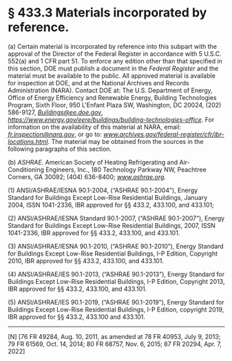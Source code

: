 # § 433.3   Materials incorporated by reference.

(a) Certain material is incorporated by reference into this subpart with the approval of the Director of the Federal Register in accordance with 5 U.S.C. 552(a) and 1 CFR part 51. To enforce any edition other than that specified in this section, DOE must publish a document in the _Federal Register_ and the material must be available to the public. All approved material is available for inspection at DOE, and at the National Archives and Records Administration (NARA). Contact DOE at: The U.S. Department of Energy, Office of Energy Efficiency and Renewable Energy, Building Technologies Program, Sixth Floor, 950 L'Enfant Plaza SW, Washington, DC 20024, (202) 586-9127, *Buildings@ee.doe.gov*, *https://www.energy.gov/eere/buildings/building-technologies-office*. For information on the availability of this material at NARA, email: *fr.inspection@nara.gov*, or go to: *www.archives.gov/federal-register/cfr/ibr-locations.html*. The material may be obtained from the sources in the following paragraphs of this section.


(b) *ASHRAE.* American Society of Heating Refrigerating and Air-Conditioning Engineers, Inc., 180 Technology Parkway NW, Peachtree Corners, GA 30092; (404) 636-8400; *www.ashrae.org*.


(1) ANSI/ASHRAE/IESNA 90.1-2004, (“ASHRAE 90.1-2004”), Energy Standard for Buildings Except Low-Rise Residential Buildings, January 2004, ISSN 1041-2336, IBR approved for §§ 433.2, 433.100, and 433.101;


(2) ANSI/ASHRAE/IESNA Standard 90.1-2007, (“ASHRAE 90.1-2007”), Energy Standard for Buildings Except Low-Rise Residential Buildings, 2007, ISSN 1041-2336, IBR approved for §§ 433.2, 433.100, and 433.101.


(3) ANSI/ASHRAE/IESNA 90.1-2010, (“ASHRAE 90.1-2010”), Energy Standard for Buildings Except Low-Rise Residential Buildings, I-P Edition, Copyright 2010, IBR approved for §§ 433.2, 433.100, and 433.101.


(4) ANSI/ASHRAE/IES 90.1-2013, (“ASHRAE 90.1-2013”), Energy Standard for Buildings Except Low-Rise Residential Buildings, I-P Edition, Copyright 2013, IBR approved for §§ 433.2, 433.100, and 433.101.


(5) ANSI/ASHRAE/IES 90.1-2019, (“ASHRAE 90.1-2019”), Energy Standard for Buildings Except Low-Rise Residential Buildings, I-P Edition, copyright 2019, IBR approved for §§ 433.2, 433.100 and 433.101.



---

[N] [76 FR 49284, Aug. 10, 2011, as amended at 78 FR 40953, July 9, 2013; 79 FR 61569, Oct. 14, 2014; 80 FR 68757, Nov. 6, 2015; 87 FR 20294, Apr. 7, 2022]




